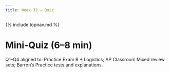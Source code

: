 ```yaml
---
title: Week 32 — Quiz
---
```

{% include topnav.md %}

# Mini-Quiz (6–8 min)

Q1–Q4 aligned to: Practice Exam B + Logistics; AP Classroom Mixed review sets; Barron’s Practice tests and explanations.

